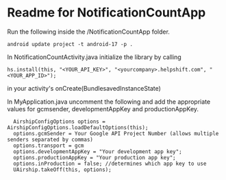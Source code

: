 Readme for NotificationCountApp
==============================

Run the following inside the /NotificationCountApp folder.

```
android update project -t android-17 -p .
```

In NotificationCountActivity.java initialize the library by calling
```
hs.install(this, "<YOUR_API_KEY>", "<yourcompany>.helpshift.com", "<YOUR_APP_ID>");
```
in your activity's onCreate(BundlesavedInstanceState)

In MyApplication.java uncomment the following and add the appropriate values for gcmsender,
developmentAppKey and productionAppKey.
```
  AirshipConfigOptions options = AirshipConfigOptions.loadDefaultOptions(this);
  options.gcmSender = Your Google API Project Number (allows multiple senders separated by commas)
  options.transport = gcm
  options.developmentAppKey = "Your development app key";
  options.productionAppKey = "Your production app key";
  options.inProduction = false; //determines which app key to use
  UAirship.takeOff(this, options);
```
